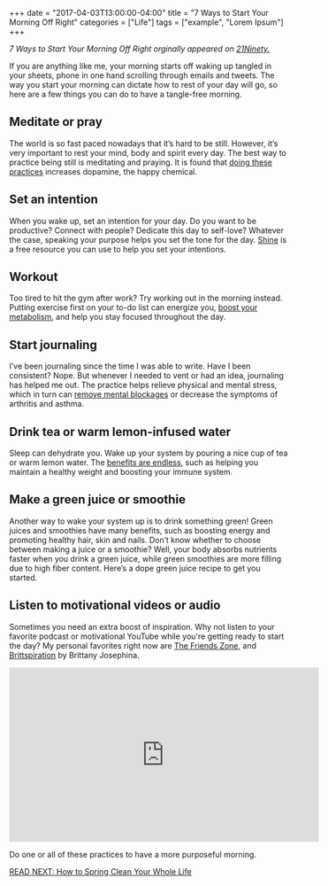 +++
  date = "2017-04-03T13:00:00-04:00"
  title = "7 Ways to Start Your Morning Off Right"
  categories = ["Life"]
  tags = ["example", "Lorem Ipsum"]
+++



*7 Ways to Start Your Morning Off Right orginally appeared on [21Ninety.](http://bit.ly/7wsmor)*

<span class="dropcap">I</span>f you are anything like me, your morning starts off waking up tangled in your sheets, phone in one hand scrolling through emails and tweets. The way you start your morning can dictate how to rest of your day will go, so here are a few things you can do to have a tangle-free morning.

## Meditate or pray  
The world is so fast paced nowadays that it’s hard to be still. However, it’s very important to rest your mind, body and spirit every day. The best way to practice being still is meditating and praying. It is found that [doing these practices](http://www.huffingtonpost.com/richard-schiffman/why-people-who-pray-are-heathier_b_1197313.html) increases dopamine, the happy chemical.

## Set an intention 
When you wake up, set an intention for your day. Do you want to be productive? Connect with people? Dedicate this day to self-love? Whatever the case, speaking your purpose helps you set the tone for the day. [Shine](http://shinetext.com) is a free resource you can use to help you set your intentions.

## Workout 

Too tired to hit the gym after work? Try working out in the morning instead. Putting exercise first on your to-do list can energize you, [boost your metabolism](https://www.bodybuilding.com/content/8-benefits-to-working-out-in-the-morning.html), and help you stay focused throughout the day.

## Start journaling
I’ve been journaling since the time I was able to write. Have I been consistent? Nope. But whenever I needed to vent or had an idea, journaling has helped me out. The practice helps relieve physical and mental stress, which in turn can [remove mental blockages](http://psychcentral.com/lib/the-health-benefits-of-journaling/) or decrease the symptoms of arthritis and asthma.

## Drink tea or warm lemon-infused water 
Sleep can dehydrate you. Wake up your system by pouring a nice cup of tea or warm lemon water. The [benefits are endless,](http://wellnessmama.com/35192/benefits-of-lemon-water/) such as helping you maintain a healthy weight and boosting your immune system.

## Make a green juice or smoothie 
Another way to wake your system up is to drink something green! Green juices and smoothies have many benefits, such as boosting energy and promoting healthy hair, skin and nails. Don’t know whether to choose between making a juice or a smoothie? Well, your body absorbs nutrients faster when you drink a green juice, while green smoothies are more filling due to high fiber content. Here’s a dope green juice recipe to get you started.

## Listen to motivational videos or audio 
Sometimes you need an extra boost of inspiration. Why not listen to your favorite podcast or motivational YouTube while you're getting ready to start the day? My personal favorites right now are [The Friends Zone](https://soundcloud.com/thefriendzonepodcast), and [Brittspiration](https://www.youtube.com/channel/UCA-l-m6U_5iaSs8o4oOmkYA) by Brittany Josephina.

<iframe width="560" height="315" src="https://www.youtube.com/embed/TFoWKuIir7Y" frameborder="0" allowfullscreen></iframe>

Do one or all of these practices to have a more purposeful morning.

[READ NEXT: How to Spring Clean Your Whole Life](http://advice.shinetext.com/articles/how-to-spring-clean-your-whole-life/?utm_source=Shine&utm_medium=Blog)

<div class="pubexchange_module" id="pubexchange_below_content" data-pubexchange-module-id="2323"></div>

<script>(function(w, d, s, id) {
  w.PUBX=w.PUBX || {pub: "shine_text", discover: false, lazy: true};
  var js, pjs = d.getElementsByTagName(s)[0];
  if (d.getElementById(id)) return;
  js = d.createElement(s); js.id = id; js.async = true;
  js.src = "//main.pubexchange.com/loader.min.js";
  pjs.parentNode.insertBefore(js, pjs);
}(window, document, "script", "pubexchange-jssdk"));</script>
